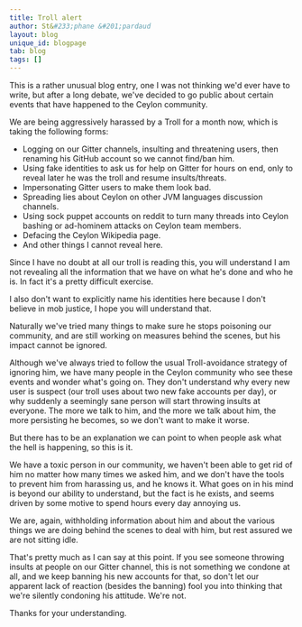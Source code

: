 ```yaml
---
title: Troll alert
author: St&#233;phane &#201;pardaud
layout: blog
unique_id: blogpage
tab: blog
tags: []
---
```


This is a rather unusual blog entry, one I was not thinking we'd ever have to write, but after
a long debate, we've decided to go public about certain events that have happened to the Ceylon
community.

We are being aggressively harassed by a Troll for a month now, which is taking the following
forms:

- Logging on our Gitter channels, insulting and threatening users, then renaming his GitHub account
  so we cannot find/ban him.
- Using fake identities to ask us for help on Gitter for hours on end, only to reveal later
  he was the troll and resume insults/threats.
- Impersonating Gitter users to make them look bad.
- Spreading lies about Ceylon on other JVM languages discussion channels.
- Using sock puppet accounts on reddit to turn many threads into Ceylon bashing or ad-hominem
  attacks on Ceylon team members.
- Defacing the Ceylon Wikipedia page.
- And other things I cannot reveal here.

Since I have no doubt at all our troll is reading this, you will understand I am not revealing
all the information that we have on what he's done and who he is. In fact it's a pretty
difficult exercise.

I also don't want to explicitly name his identities here because I don't believe in mob justice,
I hope you will understand that.

Naturally we've tried many things to make sure he stops poisoning our community, and are still
working on measures behind the scenes, but his impact cannot be ignored.

Although we've always tried to follow the usual Troll-avoidance strategy of ignoring him, we
have many people in the Ceylon community who see these events and wonder what's going on. They
don't understand why every new user is suspect (our troll uses about two new fake accounts per
day), or why suddenly a seemingly sane person will start throwing insults at everyone. The
more we talk to him, and the more we talk about him, the more persisting he becomes, so we don't
want to make it worse.

But there has to be an explanation we can point to when people ask what the hell is happening, so
this is it.

We have a toxic person in our community, we haven't been able to get rid of him no matter how many
times we asked him, and we don't have the tools to prevent him from harassing us, and he knows it.
What goes on in his mind is beyond our ability to understand, but the fact is he exists, and seems
driven by some motive to spend hours every day annoying us.

We are, again, withholding information about him and about the various things we are doing behind
the scenes to deal with him, but rest assured we are not sitting idle.

That's pretty much as I can say at this point. If you see someone throwing insults at people on
our Gitter channel, this is not something we condone at all, and we keep banning his new accounts
for that, so don't let our apparent lack of reaction (besides the banning) fool you into thinking
that we're silently condoning his attitude. We're not.

Thanks for your understanding.
